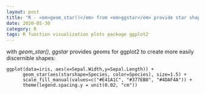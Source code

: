 ```yaml
---
layout: post
title: "R - <em>geom_star()</em> from <em>ggstar</em> provide star shapes for ggplot2"
date: 2020-05-30
category: R
tags: R function visualization plots package ggplot2
---
```


with <em>geom_star()</em>, <em>ggstar</em> provides geoms for ggplot2 to create more easily discernible shapes:



```
ggplot(data=iris, aes(x=Sepal.Width,y=Sepal.Length)) + 
      geom_star(aes(starshape=Species, color=Species), size=1.5) +
      scale_fill_manual(values=c("#E41A1C", "#377EB8", "#4DAF4A")) +
      theme(legend.spacing.y = unit(0.02, "cm"))
```
